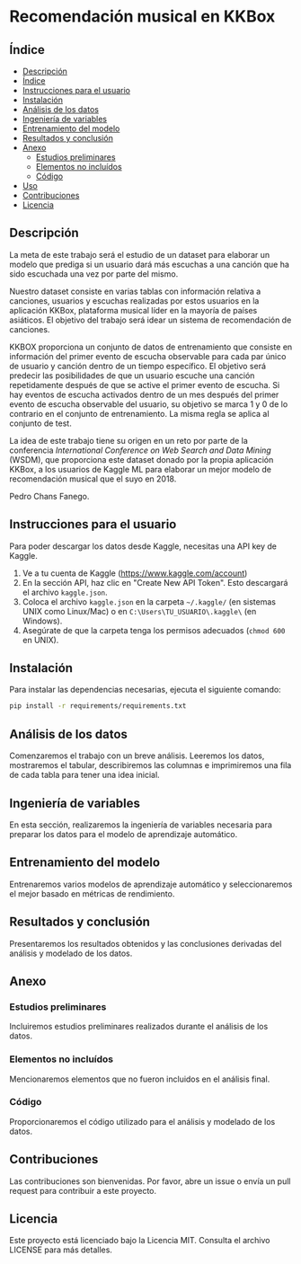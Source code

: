 # Recomendación musical en KKBox

## Índice

- [Descripción](#descripción)
- [Índice](#índice)
- [Instrucciones para el usuario](#instrucciones-para-el-usuario)
- [Instalación](#instalación)
- [Análisis de los datos](#análisis-de-los-datos)
- [Ingeniería de variables](#ingeniería-de-variables)
- [Entrenamiento del modelo](#entrenamiento-del-modelo)
- [Resultados y conclusión](#resultados-y-conclusión)
- [Anexo](#anexo)
    - [Estudios preliminares](#estudios-preliminares)
    - [Elementos no incluídos](#elementos-no-incluídos)
    - [Código](#código)
- [Uso](#uso)
- [Contribuciones](#contribuciones)
- [Licencia](#licencia)

## Descripción

La meta de este trabajo será el estudio de un dataset para elaborar un modelo que prediga si un usuario dará más escuchas a una canción que ha sido escuchada una vez por parte del mismo.

Nuestro dataset consiste en varias tablas con información relativa a canciones, usuarios y escuchas realizadas por estos usuarios en la aplicación KKBox, plataforma musical líder en la mayoría de países asiáticos. El objetivo del trabajo será idear un sistema de recomendación de canciones.

KKBOX proporciona un conjunto de datos de entrenamiento que consiste en información del primer evento de escucha observable para cada par único de usuario y canción dentro de un tiempo específico. El objetivo será predecir las posibilidades de que un usuario escuche una canción repetidamente después de que se active el primer evento de escucha. Si hay eventos de escucha activados dentro de un mes después del primer evento de escucha observable del usuario, su objetivo se marca 1 y 0 de lo contrario en el conjunto de entrenamiento. La misma regla se aplica al conjunto de test.

La idea de este trabajo tiene su origen en un reto por parte de la conferencia *International Conference on Web Search and Data Mining* (WSDM), que proporciona este dataset donado por la propia aplicación KKBox, a los usuarios de Kaggle ML para elaborar un mejor modelo de recomendación musical que el suyo en 2018.

Pedro Chans Fanego.

## Instrucciones para el usuario

Para poder descargar los datos desde Kaggle, necesitas una API key de Kaggle.

1. Ve a tu cuenta de Kaggle (https://www.kaggle.com/account)
2. En la sección API, haz clic en "Create New API Token". Esto descargará el archivo `kaggle.json`.
3. Coloca el archivo `kaggle.json` en la carpeta `~/.kaggle/` (en sistemas UNIX como Linux/Mac) o en `C:\Users\TU_USUARIO\.kaggle\` (en Windows).
4. Asegúrate de que la carpeta tenga los permisos adecuados (`chmod 600` en UNIX).

## Instalación

Para instalar las dependencias necesarias, ejecuta el siguiente comando:

```sh
pip install -r requirements/requirements.txt
```

## Análisis de los datos

Comenzaremos el trabajo con un breve análisis. Leeremos los datos, mostraremos el tabular, describiremos las columnas e imprimiremos una fila de cada tabla para tener una idea inicial.

## Ingeniería de variables

En esta sección, realizaremos la ingeniería de variables necesaria para preparar los datos para el modelo de aprendizaje automático.

## Entrenamiento del modelo

Entrenaremos varios modelos de aprendizaje automático y seleccionaremos el mejor basado en métricas de rendimiento.

## Resultados y conclusión

Presentaremos los resultados obtenidos y las conclusiones derivadas del análisis y modelado de los datos.

## Anexo

### Estudios preliminares

Incluiremos estudios preliminares realizados durante el análisis de los datos.

### Elementos no incluídos

Mencionaremos elementos que no fueron incluidos en el análisis final.

### Código

Proporcionaremos el código utilizado para el análisis y modelado de los datos.

## Contribuciones

Las contribuciones son bienvenidas. Por favor, abre un issue o envía un pull request para contribuir a este proyecto.

## Licencia

Este proyecto está licenciado bajo la Licencia MIT. Consulta el archivo LICENSE para más detalles.
